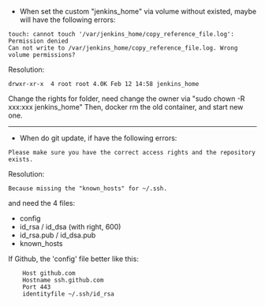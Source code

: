 - When set the custom "jenkins_home" via volume without existed, maybe will have the following errors:
```
touch: cannot touch '/var/jenkins_home/copy_reference_file.log': Permission denied
Can not write to /var/jenkins_home/copy_reference_file.log. Wrong volume permissions? 
```
Resolution: 
```
drwxr-xr-x  4 root root 4.0K Feb 12 14:58 jenkins_home
```
Change the rights for folder, need change the owner via "sudo chown -R xxx:xxx jenkins_home"
Then, docker rm the old container, and start new one.

--------

- When do git update, if have the following errors:
```
Please make sure you have the correct access rights and the repository exists.
```
Resolution:
```
Because missing the "known_hosts" for ~/.ssh. 
```
and need the 4 files:
- config
- id_rsa / id_dsa (with right, 600)
- id_rsa.pub / id_dsa.pub
- known_hosts

If Github, the 'config' file better like this:
```
    Host github.com
    Hostname ssh.github.com
    Port 443
    identityfile ~/.ssh/id_rsa
```
